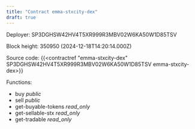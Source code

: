 ```yaml
---
title: "Contract emma-stxcity-dex"
draft: true
---
```

Deployer: SP3DGHSW42HV4T5XR999R3MBV02W6KA50W1D85TSV


 



Block height: 350950 (2024-12-18T14:20:14.000Z)

Source code: {{<contractref "emma-stxcity-dex" SP3DGHSW42HV4T5XR999R3MBV02W6KA50W1D85TSV emma-stxcity-dex>}}

Functions:

* buy _public_
* sell _public_
* get-buyable-tokens _read_only_
* get-sellable-stx _read_only_
* get-tradable _read_only_
